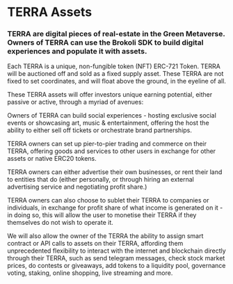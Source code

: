# TERRA Assets

### TERRA are digital pieces of real-estate in the Green Metaverse. Owners of TERRA can use the Brokoli SDK to build digital experiences and populate it with assets.

Each TERRA is a unique, non-fungible token (NFT) ERC-721 Token. TERRA will be auctioned off and sold as a fixed supply asset. These TERRA are not fixed to set coordinates, and will float above the ground, in the eyeline of all.

These TERRA assets will offer investors unique earning potential, either passive or active, through a myriad of avenues:

Owners of TERRA can build social experiences - hosting exclusive social events or showcasing art, music & entertainment, offering the host the ability to either sell off tickets or orchestrate brand partnerships.

TERRA owners can set up pier-to-pier trading and commerce on their TERRA, offering goods and services to other users in exchange for other assets or native ERC20 tokens.

TERRA owners can either advertise their own businesses, or rent their land to entities that do (either personally, or through hiring an external advertising service and negotiating profit share.)

TERRA owners can also choose to sublet their TERRA to companies or individuals, in exchange for profit share of what income is generated on it - in doing so, this will allow the user to monetise their TERRA if they themselves do not wish to operate it.

We will also allow the owner of the TERRA the ability to assign smart contract or API calls to assets on their TERRA, affording them unprecedented flexibility to interact with the internet and blockchain directly through their TERRA, such as send telegram messages, check stock market prices, do contests or giveaways, add tokens to a liquidity pool, governance voting, staking, online shopping, live streaming and more.
